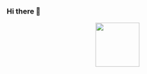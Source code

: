 ### Hi there 👋

<div id="header" align="center">
  <img src="https://media.giphy.com/media/zMr7ul26OxrVbgPic8/giphy.gif" width="100"/>
</div>
